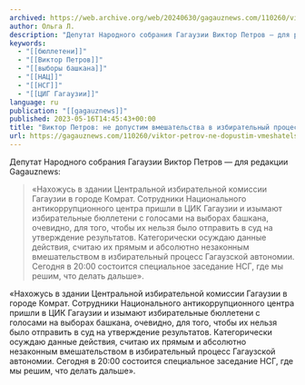 ```yaml
---
archived: https://web.archive.org/web/20240630/gagauznews.com/110260/viktor-petrov-ne-dopustim-vmeshatelstva-v-izbiratelnyj-protsess-gagauzii.html
author: Ольга Л.
description: "Депутат Народного собрания Гагаузии Виктор Петров — для редакции Gagauznews: «Нахожусь в здании Центральной избирательной комиссии Гагаузии в городе Комрат. Сотрудники Национального антикоррупционного центра пришли в ЦИК Гагаузии и изымают избирательные бюллетени с голосами на выборах башкана, очевидно, для того, чтобы их нельзя было отправить в суд на утверждение результатов. Категорически осуждаю данные действия, считаю их прямым и абсолютно незаконным вмешательством в избирательный процесс Гагаузской автономии. Сегодня в 20:00 состоится специальное заседание НСГ, где мы решим, что делать дальше»."
keywords:
  - "[[бюллетени]]"
  - "[[Виктор Петров]]"
  - "[[выборы башкана]]"
  - "[[НАЦ]]"
  - "[[НСГ]]"
  - "[[ЦИГ Гагаузии]]"
language: ru
publication: "[[gagauznews]]"
published: 2023-05-16T14:45:43+00:00
title: "Виктор Петров: не допустим вмешательства в избирательный процесс Гагаузии"
url: https://gagauznews.com/110260/viktor-petrov-ne-dopustim-vmeshatelstva-v-izbiratelnyj-protsess-gagauzii.html
---
```


Депутат Народного собрания Гагаузии Виктор Петров — для редакции Gagauznews:

> «Нахожусь в здании Центральной избирательной комиссии Гагаузии в городе Комрат. Сотрудники Национального антикоррупционного центра пришли в ЦИК Гагаузии и изымают избирательные бюллетени с голосами на выборах башкана, очевидно, для того, чтобы их нельзя было отправить в суд на утверждение результатов. Категорически осуждаю данные действия, считаю их прямым и абсолютно незаконным вмешательством в избирательный процесс Гагаузской автономии. Сегодня в 20:00 состоится специальное заседание НСГ, где мы решим, что делать дальше».

«Нахожусь в здании Центральной избирательной комиссии Гагаузии в городе Комрат. Сотрудники Национального антикоррупционного центра пришли в ЦИК Гагаузии и изымают избирательные бюллетени с голосами на выборах башкана, очевидно, для того, чтобы их нельзя было отправить в суд на утверждение результатов. Категорически осуждаю данные действия, считаю их прямым и абсолютно незаконным вмешательством в избирательный процесс Гагаузской автономии. Сегодня в 20:00 состоится специальное заседание НСГ, где мы решим, что делать дальше».